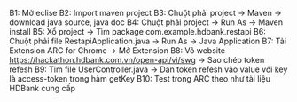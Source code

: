 B1: Mở eclise
B2: Import maven project
B3: Chuột phải project -> Maven -> download java source, java doc
B4: Chuột phải project -> Run As -> Maven install
B5: Xổ project -> Tìm package com.example.hdbank.restapi
B6: Chuột phải file RestapiApplication.java -> Run As -> Java Application
B7: Tải Extension ARC for Chrome -> Mở Extension
B8: Vô website https://hackathon.hdbank.com.vn/open-api/vi/swg -> Sao chép token refesh
B9: Tim file UserController.java -> Dán token refesh vào value với key là access-token trong hàm getKey
B10: Test trong ARC theo như tài liệu HDBank cung cấp